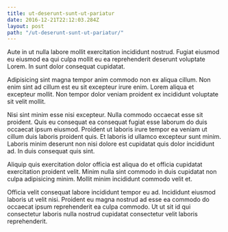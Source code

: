 ```yaml
---
title: ut-deserunt-sunt-ut-pariatur
date: 2016-12-21T22:12:03.284Z
layout: post
path: "/ut-deserunt-sunt-ut-pariatur/"
---
```


Aute in ut nulla labore mollit exercitation incididunt nostrud. Fugiat eiusmod eu eiusmod ea qui culpa mollit eu ea reprehenderit deserunt voluptate Lorem. In sunt dolor consequat cupidatat.

Adipisicing sint magna tempor anim commodo non ex aliqua cillum. Non enim sint ad cillum est eu sit excepteur irure enim. Lorem aliqua et excepteur mollit. Non tempor dolor veniam proident ex incididunt voluptate sit velit mollit.

Nisi sint minim esse nisi excepteur. Nulla commodo occaecat esse sit proident. Quis eu consequat ea consequat fugiat esse laborum do duis occaecat ipsum eiusmod. Proident ut laboris irure tempor ea veniam ut cillum duis laboris proident quis. Et laboris id ullamco excepteur sunt minim. Laboris minim deserunt non nisi dolore est cupidatat quis dolor incididunt ad. In duis consequat quis sint.

Aliquip quis exercitation dolor officia est aliqua do et officia cupidatat exercitation proident velit. Minim nulla sint commodo in duis cupidatat non culpa adipisicing minim. Mollit minim incididunt commodo velit et.

Officia velit consequat labore incididunt tempor eu ad. Incididunt eiusmod laboris ut velit nisi. Proident eu magna nostrud ad esse ea commodo do occaecat ipsum reprehenderit ea culpa commodo. Ut ut sit id qui consectetur laboris nulla nostrud cupidatat consectetur velit laboris reprehenderit.